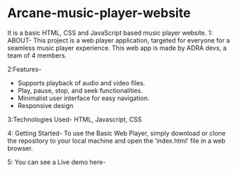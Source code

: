 # Arcane-music-player-website
It is a basic HTML, CSS and JavaScript based music player website.
1: ABOUT- This project is a web player application, targeted for everyone for a seamless music player experience. This web app is made by ADRA devs, a team of 4 members.

2:Features-
- Supports playback of audio and video files.
- Play, pause, stop, and seek functionalities.
- Minimalist user interface for easy navigation.
- Responsive design 
	
3:Technologies Used-
HTML, Javascript, CSS	

4: Getting Started-
To use the Basic Web Player, simply download or clone the repository to your local machine and open the ‘index.html’ file in a web browser.

5: You can see a Live demo here-
